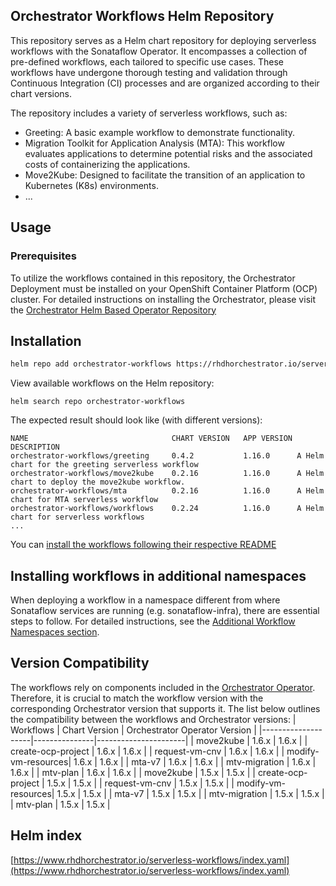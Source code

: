 ## Orchestrator Workflows Helm Repository

This repository serves as a Helm chart repository for deploying serverless workflows with the Sonataflow Operator. It encompasses a collection of pre-defined workflows, each tailored to specific use cases. These workflows have undergone thorough testing and validation through Continuous Integration (CI) processes and are organized according to their chart versions.

The repository includes a variety of serverless workflows, such as:

* Greeting: A basic example workflow to demonstrate functionality.
* Migration Toolkit for Application Analysis (MTA): This workflow evaluates applications to determine potential risks and the associated costs of containerizing the applications.
* Move2Kube: Designed to facilitate the transition of an application to Kubernetes (K8s) environments.
* ...
## Usage

### Prerequisites
To utilize the workflows contained in this repository, the Orchestrator Deployment must be installed on your OpenShift Container Platform (OCP) cluster. For detailed instructions on installing the Orchestrator, please visit the [Orchestrator Helm Based Operator Repository](https://www.rhdhorchestrator.io/orchestrator-go-operator/)

## Installation
```bash
helm repo add orchestrator-workflows https://rhdhorchestrator.io/serverless-workflows
```

View available workflows on the Helm repository:
```
helm search repo orchestrator-workflows
```

The expected result should look like (with different versions):
```
NAME                            	CHART VERSION	APP VERSION	DESCRIPTION                                      
orchestrator-workflows/greeting 	0.4.2        	1.16.0     	A Helm chart for the greeting serverless workflow
orchestrator-workflows/move2kube	0.2.16       	1.16.0     	A Helm chart to deploy the move2kube workflow.   
orchestrator-workflows/mta      	0.2.16       	1.16.0     	A Helm chart for MTA serverless workflow         
orchestrator-workflows/workflows	0.2.24       	1.16.0     	A Helm chart for serverless workflows
...
```

You can [install the workflows following their respective README](https://github.com/rhdhorchestrator/serverless-workflows/blob/main/docs/main/)

## Installing workflows in additional namespaces
When deploying a workflow in a namespace different from where Sonataflow services are running (e.g. sonataflow-infra), there are essential steps to follow. For detailed instructions, see the [Additional Workflow Namespaces section](https://github.com/rhdhorchestrator/orchestrator-go-operator/tree/main/docs/main?tab=readme-ov-file#additional-workflow-namespaces).

## Version Compatibility
The workflows rely on components included in the [Orchestrator Operator](https://www.rhdhorchestrator.io/orchestrator-go-operator/). Therefore, it is crucial to match the workflow version with the corresponding Orchestrator version that supports it. 
The list below outlines the compatibility between the workflows and Orchestrator versions:
| Workflows          | Chart Version | Orchestrator Operator Version |
|--------------------|---------------|----------------------|
| move2kube          | 1.6.x         | 1.6.x                |
| create-ocp-project | 1.6.x         | 1.6.x                |
| request-vm-cnv     | 1.6.x         | 1.6.x                |
| modify-vm-resources| 1.6.x         | 1.6.x                |
| mta-v7             | 1.6.x         | 1.6.x                |
| mtv-migration      | 1.6.x         | 1.6.x                |
| mtv-plan           | 1.6.x         | 1.6.x                |
| move2kube          | 1.5.x         | 1.5.x                |
| create-ocp-project | 1.5.x         | 1.5.x                |
| request-vm-cnv     | 1.5.x         | 1.5.x                |
| modify-vm-resources| 1.5.x         | 1.5.x                |
| mta-v7             | 1.5.x         | 1.5.x                |
| mtv-migration      | 1.5.x         | 1.5.x                |
| mtv-plan           | 1.5.x         | 1.5.x                |

## Helm index
[https://www.rhdhorchestrator.io/serverless-workflows/index.yaml](https://www.rhdhorchestrator.io/serverless-workflows/index.yaml)
